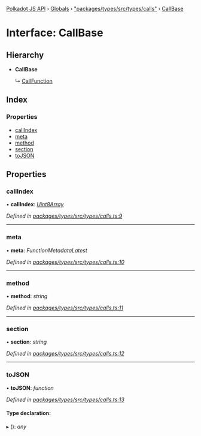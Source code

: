 [Polkadot JS API](../README.md) › [Globals](../globals.md) › ["packages/types/src/types/calls"](../modules/_packages_types_src_types_calls_.md) › [CallBase](_packages_types_src_types_calls_.callbase.md)

# Interface: CallBase

## Hierarchy

* **CallBase**

  ↳ [CallFunction](_packages_types_src_types_calls_.callfunction.md)

## Index

### Properties

* [callIndex](_packages_types_src_types_calls_.callbase.md#callindex)
* [meta](_packages_types_src_types_calls_.callbase.md#meta)
* [method](_packages_types_src_types_calls_.callbase.md#method)
* [section](_packages_types_src_types_calls_.callbase.md#section)
* [toJSON](_packages_types_src_types_calls_.callbase.md#tojson)

## Properties

###  callIndex

• **callIndex**: *[Uint8Array](../classes/_packages_types_src_codec_raw_.raw.md#static-uint8array)*

*Defined in [packages/types/src/types/calls.ts:9](https://github.com/polkadot-js/api/blob/065f39ba6d/packages/types/src/types/calls.ts#L9)*

___

###  meta

• **meta**: *FunctionMetadataLatest*

*Defined in [packages/types/src/types/calls.ts:10](https://github.com/polkadot-js/api/blob/065f39ba6d/packages/types/src/types/calls.ts#L10)*

___

###  method

• **method**: *string*

*Defined in [packages/types/src/types/calls.ts:11](https://github.com/polkadot-js/api/blob/065f39ba6d/packages/types/src/types/calls.ts#L11)*

___

###  section

• **section**: *string*

*Defined in [packages/types/src/types/calls.ts:12](https://github.com/polkadot-js/api/blob/065f39ba6d/packages/types/src/types/calls.ts#L12)*

___

###  toJSON

• **toJSON**: *function*

*Defined in [packages/types/src/types/calls.ts:13](https://github.com/polkadot-js/api/blob/065f39ba6d/packages/types/src/types/calls.ts#L13)*

#### Type declaration:

▸ (): *any*
